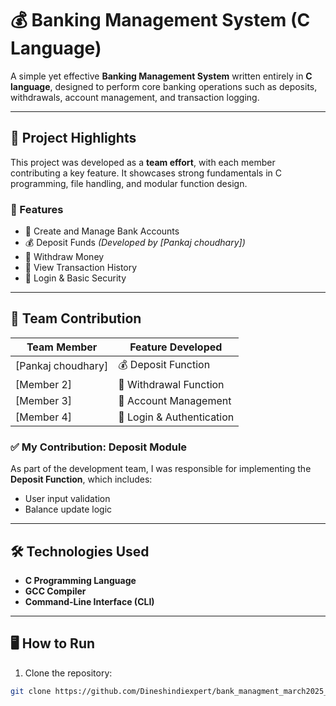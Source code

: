 # 💰 Banking Management System (C Language)

A simple yet effective **Banking Management System** written entirely in **C language**, designed to perform core banking operations such as deposits, withdrawals, account management, and transaction logging.

---

## 📌 Project Highlights

This project was developed as a **team effort**, with each member contributing a key feature. It showcases strong fundamentals in C programming, file handling, and modular function design.

### 🔑 Features

- 👤 Create and Manage Bank Accounts  
- 💰 Deposit Funds *(Developed by [Pankaj choudhary])*  
- 🏧 Withdraw Money  
- 🧾 View Transaction History  
- 🔐 Login & Basic Security  

---

## 👥 Team Contribution

| Team Member       | Feature Developed         |
|-------------------|---------------------------|
| [Pankaj choudhary]       | 💰 Deposit Function |
| [Member 2]        | 🏧 Withdrawal Function     |
| [Member 3]        | 👤 Account Management      |
| [Member 4]        | 🔐 Login & Authentication  |

### ✅ My Contribution: Deposit Module

As part of the development team, I was responsible for implementing the **Deposit Function**, which includes:

- User input validation  
- Balance update logic 

---

## 🛠️ Technologies Used

- **C Programming Language**
- **GCC Compiler**
- **Command-Line Interface (CLI)**

---

## 🖥️ How to Run

1. Clone the repository:
```bash
git clone https://github.com/Dineshindiexpert/bank_managment_march2025_indixpert_dinesh_team.git
